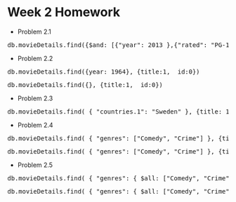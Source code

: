 # Week 2 Homework

* Problem 2.1

<pre>db.movieDetails.find({$and: [{"year": 2013 },{"rated": "PG-13"}, {"awards.wins":0}]}, {title: 1, awards:1,  _id: 0});</pre>

* Problem 2.2

<pre>db.movieDetails.find({year: 1964}, {title:1, _id:0})</pre>
<pre>db.movieDetails.find({}, {title:1, _id:0})</pre>

* Problem 2.3

<pre>db.movieDetails.find( { "countries.1": "Sweden" }, {title: 1} ).count()</pre>

* Problem 2.4

<pre>db.movieDetails.find( { "genres": ["Comedy", "Crime"] }, {title: 1, genres:1} )</pre>
<pre>db.movieDetails.find( { "genres": ["Comedy", "Crime"] }, {title: 1, genres:1} ).count()</pre>

* Problem 2.5

<pre>db.movieDetails.find( { "genres": { $all: ["Comedy", "Crime"] } } )</pre>
<pre>db.movieDetails.find( { "genres": { $all: ["Comedy", "Crime"] } } ).count()</pre>